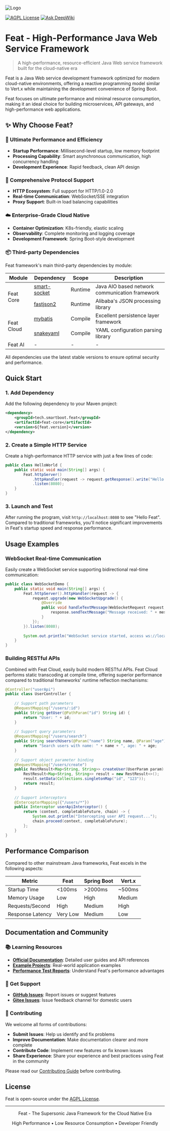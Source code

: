 
![Logo](feat_rect_logo.svg)

[![AGPL License](https://img.shields.io/badge/license-AGPL-blue.svg)](http://www.gnu.org/licenses/agpl-3.0)
[![Ask DeepWiki](https://deepwiki.com/badge.svg)](https://deepwiki.com/smartboot/feat)

# Feat - High-Performance Java Web Service Framework

> A high-performance, resource-efficient Java Web service framework built for the cloud-native era

Feat is a Java Web service development framework optimized for modern cloud-native environments, offering a reactive programming model similar to Vert.x while maintaining the development convenience of Spring Boot.

Feat focuses on ultimate performance and minimal resource consumption, making it an ideal choice for building microservices, API gateways, and high-performance web applications.

## ✨ Why Choose Feat?

### 🚀 Ultimate Performance and Efficiency

- **Startup Performance**: Millisecond-level startup, low memory footprint
- **Processing Capability**: Smart asynchronous communication, high concurrency handling
- **Development Experience**: Rapid feedback, clean API design

### 🔌 Comprehensive Protocol Support

- **HTTP Ecosystem**: Full support for HTTP/1.0-2.0
- **Real-time Communication**: WebSocket/SSE integration
- **Proxy Support**: Built-in load balancing capabilities

### ☁️ Enterprise-Grade Cloud Native

- **Container Optimization**: K8s-friendly, elastic scaling
- **Observability**: Complete monitoring and logging coverage
- **Development Framework**: Spring Boot-style development

### 📦 Third-party Dependencies

Feat framework's main third-party dependencies by module:

<table>
<thead>
<tr>
<th>Module</th>
<th>Dependency</th>
<th>Scope</th>
<th>Description</th>
</tr>
</thead>
<tbody>
<tr>
<td rowspan="2">Feat Core</td>
<td><a href="https://gitee.com/smartboot/smart-socket" target="_blank">smart-socket</a></td>
<td>Runtime</td>
<td>Java AIO based network communication framework</td>
</tr>
<tr>
<td><a href="https://gitee.com/alibaba/fastjson2" target="_blank">fastjson2</a></td>
<td>Runtime</td>
<td>Alibaba's JSON processing library</td>
</tr>
<tr>
<td rowspan="2">Feat Cloud</td>
<td><a href="https://github.com/mybatis/mybatis-3" target="_blank">mybatis</a></td>
<td>Compile</td>
<td>Excellent persistence layer framework</td>
</tr>
<tr>
<td><a href="https://github.com/snakeyaml/snakeyaml" target="_blank">snakeyaml</a></td>
<td>Compile</td>
<td>YAML configuration parsing library</td>
</tr>
<tr>
<td>Feat AI</td>
<td>-</td>
<td>-</td>
<td>-</td>
</tr>
</tbody>
</table>

All dependencies use the latest stable versions to ensure optimal security and performance.

## Quick Start

### 1. Add Dependency

Add the following dependency to your Maven project:

```xml
<dependency>
    <groupId>tech.smartboot.feat</groupId>
    <artifactId>feat-core</artifactId>
    <version>${feat.version}</version>
</dependency>
```

### 2. Create a Simple HTTP Service

Create a high-performance HTTP service with just a few lines of code:

```java
public class HelloWorld {
    public static void main(String[] args) {
        Feat.httpServer()
            .httpHandler(request -> request.getResponse().write("Hello Feat"))
            .listen(8080);
    }
}
```

### 3. Launch and Test

After running the program, visit `http://localhost:8080` to see "Hello Feat". Compared to traditional frameworks, you'll notice significant improvements in Feat's startup speed and response performance.

## Usage Examples

### WebSocket Real-time Communication

Easily create a WebSocket service supporting bidirectional real-time communication:

```java
public class WebSocketDemo {
    public static void main(String[] args) {
        Feat.httpServer().httpHandler(request -> {
            request.upgrade(new WebSocketUpgrade() {
                @Override
                public void handleTextMessage(WebSocketRequest request, WebSocketResponse response, String message) {
                    response.sendTextMessage("Message received: " + message);
                }
            });
        }).listen(8080);
        
        System.out.println("WebSocket service started, access ws://localhost:8080");
    }
}
```

### Building RESTful APIs

Combined with Feat Cloud, easily build modern RESTful APIs. Feat Cloud performs static transcoding at compile time, offering superior performance compared to traditional frameworks' runtime reflection mechanisms:

```java
@Controller("userApi")
public class UserController {
    
    // Support path parameters
    @RequestMapping("/users/:id")
    public String getUser(@PathParam("id") String id) {
        return "User: " + id;
    }
    
    // Support query parameters
    @RequestMapping("/users/search")
    public String searchUsers(@Param("name") String name, @Param("age") int age) {
        return "Search users with name: " + name + ", age: " + age;
    }
    
    // Support object parameter binding
    @RequestMapping("/users/create")
    public RestResult<Map<String, String>> createUser(UserParam param) {
        RestResult<Map<String, String>> result = new RestResult<>();
        result.setData(Collections.singletonMap("id", "123"));
        return result;
    }
    
    // Support interceptors
    @InterceptorMapping({"/users/*"})
    public Interceptor userApiInterceptor() {
        return (context, completableFuture, chain) -> {
            System.out.println("Intercepting user API request...");
            chain.proceed(context, completableFuture);
        };
    }
}
```

## Performance Comparison

Compared to other mainstream Java frameworks, Feat excels in the following aspects:

| Metric | Feat | Spring Boot | Vert.x |
|--------|------|-------------|--------|
| Startup Time | <100ms | >2000ms | ~500ms |
| Memory Usage | Low | High | Medium |
| Requests/Second | High | Medium | High |
| Response Latency | Very Low | Medium | Low |

## Documentation and Community

### 📚 Learning Resources

- **[Official Documentation](https://smartboot.tech/feat)**: Detailed user guides and API references
- **[Example Projects](https://gitee.com/smartboot/feat/tree/master/feat-test)**: Real-world application examples
- **[Performance Test Reports](https://smartboot.tech/feat/guides/benchmark/)**: Understand Feat's performance advantages

### 💬 Get Support

- **[GitHub Issues](https://github.com/smartboot/feat/issues)**: Report issues or suggest features
- **[Gitee Issues](https://gitee.com/smartboot/feat/issues)**: Issue feedback channel for domestic users

### 🤝 Contributing

We welcome all forms of contributions:

- **Submit Issues**: Help us identify and fix problems
- **Improve Documentation**: Make documentation clearer and more complete
- **Contribute Code**: Implement new features or fix known issues
- **Share Experience**: Share your experience and best practices using Feat in the community

Please read our [Contributing Guide](CONTRIBUTING.md) before contributing.

## License

Feat is open-source under the [AGPL License](LICENSE).

---

<p align="center">Feat - The Supersonic Java Framework for the Cloud Native Era</p>
<p align="center">High Performance • Low Resource Consumption • Developer Friendly</p>

